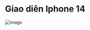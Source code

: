 # Giao diên Iphone 14
![image](https://github.com/user-attachments/assets/36ce54aa-c5d0-4148-9308-5cdca0693ece)

